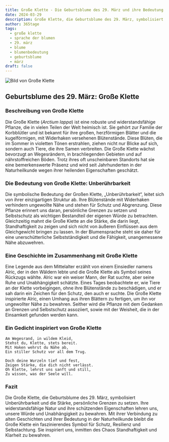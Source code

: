 ```yaml
---
title: Große Klette - Die Geburtsblume des 29. März und ihre Bedeutung
date: 2024-03-29
description: Große Klette, die Geburtsblume des 29. März, symbolisiert Unberührbarkeit. Erfahre mehr über ihre Geschichte, Bedeutung und Symbolik in der Sprache der Blumen.
author: 365tage
tags:
  - große klette
  - sprache der blumen
  - 29. märz
  - blume
  - blumenbedeutung
  - geburtsblume
  - märz
draft: false
---
```


![Bild von Große Klette](https://cdn.pixabay.com/photo/2020/12/15/14/21/burdock-5833799_960_720.jpg#center)


## Geburtsblume des 29. März: Große Klette

### Beschreibung von Große Klette

Die Große Klette (_Arctium lappa_) ist eine robuste und widerstandsfähige Pflanze, die in vielen Teilen der Welt heimisch ist. Sie gehört zur Familie der Korbblütler und ist bekannt für ihre großen, herzförmigen Blätter und die kugelförmigen, mit Widerhaken versehenen Blütenstände. Diese Blüten, die im Sommer in violetten Tönen erstrahlen, ziehen nicht nur Blicke auf sich, sondern auch Tiere, die ihre Samen verbreiten. Die Große Klette wächst bevorzugt an Wegesrändern, in brachliegenden Gebieten und auf nährstoffreichen Böden. Trotz ihres oft unscheinbaren Standorts hat sie eine bemerkenswerte Präsenz und wird seit Jahrhunderten in der Naturheilkunde wegen ihrer heilenden Eigenschaften geschätzt.

### Die Bedeutung von Große Klette: Unberührbarkeit

Die symbolische Bedeutung der Großen Klette, „Unberührbarkeit“, leitet sich von ihrer einzigartigen Struktur ab. Ihre Blütenstände mit Widerhaken verhindern ungewollte Nähe und stehen für Schutz und Abgrenzung. Diese Pflanze erinnert uns daran, persönliche Grenzen zu setzen und Selbstschutz als wichtigen Bestandteil der eigenen Würde zu betrachten. Gleichzeitig mahnt die Große Klette an die Stärke, die darin liegt, Standhaftigkeit zu zeigen und sich nicht von äußeren Einflüssen aus dem Gleichgewicht bringen zu lassen. In der Blumensprache steht sie daher für eine unerschütterliche Selbstständigkeit und die Fähigkeit, unangemessene Nähe abzuwehren.

### Eine Geschichte im Zusammenhang mit Große Klette

Eine Legende aus dem Mittelalter erzählt von einem Einsiedler namens Alric, der in den Wäldern lebte und die Große Klette als Symbol seines Rückzugs wählte. Alric war ein weiser Mann, der Rat suchte, aber seine Ruhe und Unabhängigkeit schätzte. Eines Tages beobachtete er, wie Tiere an der Klette vorbeigingen, ohne ihre Blütenstände zu beschädigen, und er sah darin ein Zeichen für den Schutz, den auch er suchte. Die Große Klette inspirierte Alric, einen Umhang aus ihren Blättern zu fertigen, um ihn vor ungewollter Nähe zu bewahren. Seither wird die Pflanze mit dem Gedanken an Grenzen und Selbstschutz assoziiert, sowie mit der Weisheit, die in der Einsamkeit gefunden werden kann.

### Ein Gedicht inspiriert von Große Klette

```
Am Wegesrand, in wildem Kleid,  
Stehst du, Klette, stets bereit.  
Mit Haken wehrst du Nähe ab,  
Ein stiller Schutz vor all dem Trug.  

Doch deine Wurzeln tief und fest,  
Zeigen Stärke, die dich nicht verlässt.  
Oh Klette, lehrst uns sanft und still,  
Zu wissen, was der Seele will.  
```

### Fazit

Die Große Klette, die Geburtsblume des 29. März, symbolisiert Unberührbarkeit und die Stärke, persönliche Grenzen zu setzen. Ihre widerstandsfähige Natur und ihre schützenden Eigenschaften lehren uns, unsere Würde und Unabhängigkeit zu bewahren. Mit ihrer Verbindung zu alten Geschichten und ihrer Bedeutung in der Naturheilkunde bleibt die Große Klette ein faszinierendes Symbol für Schutz, Resilienz und Selbstachtung. Sie inspiriert uns, inmitten des Chaos Standhaftigkeit und Klarheit zu bewahren.